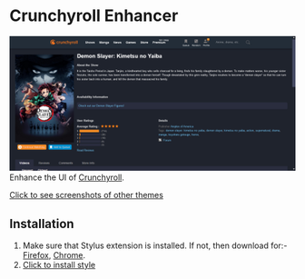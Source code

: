 # Crunchyroll Enhancer
![Screenshot](./imgs/blueishdark.png)
Enhance the UI of [Crunchyroll](https://www.crunchyroll.com).

[Click to see screenshots of other themes](./imgs/themes.md)

## Installation
1. Make sure that Stylus extension is installed. If not, then download for:- [Firefox](https://addons.mozilla.org/en-US/firefox/addon/styl-us/), [Chrome](https://chrome.google.com/webstore/detail/stylus/clngdbkpkpeebahjckkjfobafhncgmne).
2. [Click to install style](https://lazy-guy.github.io/crunchyroll-enhancer/crenhancer.user.css)

